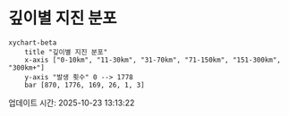 # 깊이별 지진 분포

```mermaid
xychart-beta
    title "깊이별 지진 분포"
    x-axis ["0-10km", "11-30km", "31-70km", "71-150km", "151-300km", "300km+"]
    y-axis "발생 횟수" 0 --> 1778
    bar [870, 1776, 169, 26, 1, 3]
```

업데이트 시간: 2025-10-23 13:13:22
